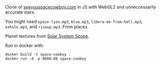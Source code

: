 Clone of [seeyouspacecowboy.com](http://seeyouspacecowboy.com/) in JS
with WebGL2 and unneccessarily accurate stars.

You might need `space-lion.mp3`, `blue.mp3`,
`libera-me-from-hell.mp3`, `exhale.mp3`, and `riseup.mp3`. From places.

Planet textures from [Solar System Scope][sss].

 [sss]: https://www.solarsystemscope.com/textures/

Run in docker with:

    docker build -t space-cowboy .
    docker run -d -p 8080:80 space-cowboy
